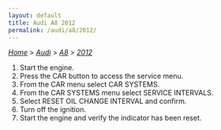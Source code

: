 ```yaml
---
layout: default
title: Audi A8 2012
permalink: /audi/a8/2012/
---
```

[*Home*](/) > [*Audi*](/audi/) > [*A8*](/audi/a8/) > [*2012*](/audi/a8/2012/)

1. Start the engine.
2. Press the CAR button to access the service menu.
3. From the CAR menu select CAR SYSTEMS.
4. From the CAR SYSTEMS menu select SERVICE INTERVALS.
5. Select RESET OIL CHANGE INTERVAL and confirm.
6. Turn off the ignition.
7. Start the engine and verify the indicator has been reset.